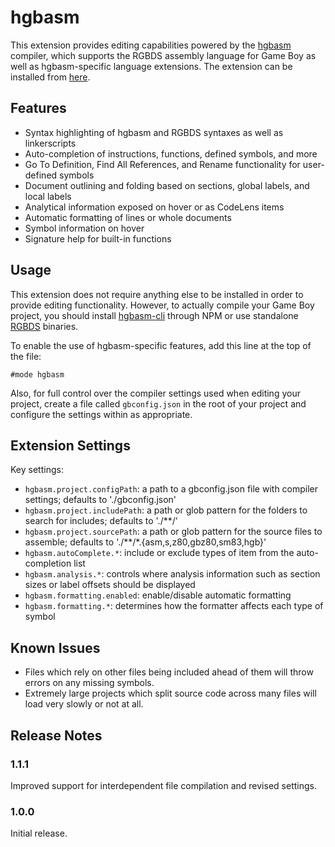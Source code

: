 # hgbasm

This extension provides editing capabilities powered by the [hgbasm](https://github.com/Hawkbat/hgbasm) compiler, which supports the RGBDS assembly language for Game Boy as well as hgbasm-specific language extensions. The extension can be installed from [here](https://marketplace.visualstudio.com/items?itemName=Hawkbat.hgbasm-vscode).

## Features

- Syntax highlighting of hgbasm and RGBDS syntaxes as well as linkerscripts
- Auto-completion of instructions, functions, defined symbols, and more
- Go To Definition, Find All References, and Rename functionality for user-defined symbols
- Document outlining and folding based on sections, global labels, and local labels
- Analytical information exposed on hover or as CodeLens items
- Automatic formatting of lines or whole documents
- Symbol information on hover
- Signature help for built-in functions

## Usage

This extension does not require anything else to be installed in order to provide editing functionality. However, to actually compile your Game Boy project, you should install [hgbasm-cli](https://github.com/Hawkbat/hgbasm-cli/) through NPM or use standalone [RGBDS](https://github.com/rednex/rgbds) binaries.

To enable the use of hgbasm-specific features, add this line at the top of the file:

```
#mode hgbasm
```

Also, for full control over the compiler settings used when editing your project, create a file called `gbconfig.json` in the root of your project and configure the settings within as appropriate.

## Extension Settings

Key settings:

* `hgbasm.project.configPath`: a path to a gbconfig.json file with compiler settings; defaults to './gbconfig.json'
* `hgbasm.project.includePath`: a path or glob pattern for the folders to search for includes; defaults to './**/'
* `hgbasm.project.sourcePath`: a path or glob pattern for the source files to assemble; defaults to './**/*.{asm,s,z80,gbz80,sm83,hgb}'
* `hgbasm.autoComplete.*`: include or exclude types of item from the auto-completion list
* `hgbasm.analysis.*`: controls where analysis information such as section sizes or label offsets should be displayed
* `hgbasm.formatting.enabled`: enable/disable automatic formatting
* `hgbasm.formatting.*`: determines how the formatter affects each type of symbol

## Known Issues

- Files which rely on other files being included ahead of them will throw errors on any missing symbols.
- Extremely large projects which split source code across many files will load very slowly or not at all.

## Release Notes

### 1.1.1

Improved support for interdependent file compilation and revised settings.

### 1.0.0

Initial release.
